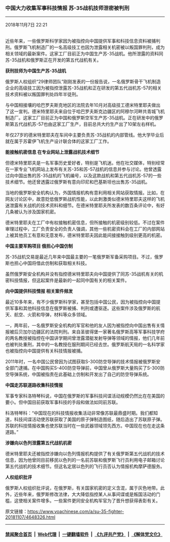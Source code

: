 ### 中国大力收集军事科技情报 苏-35战机技师泄密被判刑 
------------------------

<div class="published">
 <span class="date" title="中国时间">
  <time datetime="2018-11-07T22:21:24+08:00">
   2018年11月7日 22:21
  </time>
 </span>
</div>
<br/>
<div class="wsw">
 <p paraeid="{e5a20ed2-c621-4dc3-a1b7-11c505152944}{104}" paraid="584285269">
  近些年来，一些俄罗斯科学家因为被指控向中国提供军事和科技信息资料被捕判刑。俄罗斯飞机制造厂的一名高级技工也因为泄露相关机密被以叛国罪判刑，成为相关领域的最新案件。这家工厂目前正为中国生产苏-35战机。他所泄露的资料同苏-35战机和俄罗斯正在开发的第五代战机有关。
 </p>
 <p paraeid="{e5a20ed2-c621-4dc3-a1b7-11c505152944}{122}" paraid="1421587740">
  <strong>
   获刑技师为中国生产苏-35战机
  </strong>
 </p>
 <p paraeid="{e5a20ed2-c621-4dc3-a1b7-11c505152944}{136}" paraid="1625469145">
  俄罗斯人权组织“29律师团队”刚刚发表的一份报告说，一名俄罗斯骨干飞机制造企业的高级技工因为被指控泄露苏-35战机和正在研发的第五代战机苏-57的相关技术资料被以叛国罪判处四年半徒刑。
 </p>
 <p paraeid="{e5a20ed2-c621-4dc3-a1b7-11c505152944}{158}" paraid="1763241725">
  与中国相接壤的哈巴罗夫斯克地区的法院去年10月对高级技工德米特里耶夫做出了这一宣判。德米特里耶夫来自位于哈巴罗夫斯克边疆区的阿穆尔河畔共青城飞机制造厂。这家工厂目前正为中国和俄罗斯空军生产苏-35战机。正在研发中的俄罗斯第五代战机苏-57也由这家工厂生产，目前总共大约生产出了10架左右样机。
 </p>
 <p paraeid="{e5a20ed2-c621-4dc3-a1b7-11c505152944}{180}" paraid="901936519">
  年仅27岁的德米特里耶夫在车间中主要负责苏-35战机的内部管线。他大学毕业后就在属于苏霍伊飞机生产设计联合体的这家工厂工作。
 </p>
 <p paraeid="{e5a20ed2-c621-4dc3-a1b7-11c505152944}{194}" paraid="1567700854">
  <strong>
   能接触机密信息 在专业网站上泄露战机技术细节
  </strong>
 </p>
 <p paraeid="{e5a20ed2-c621-4dc3-a1b7-11c505152944}{204}" paraid="1219827428">
  但德米特里耶夫是一名军事历史爱好者，特别是飞机迷。他在社交媒体，特别经常在一家专业飞机网站上发布有关苏-35和苏-57战机的信息并参与讨论。他曾透露过向中国出售的苏-35战机的飞机编号，以及这款战机和第五代战机苏-57的一些技术细节。他还曾透露过俄罗斯有意向印尼和巴基斯坦也出售苏-35战机。
 </p>
 <p paraeid="{e5a20ed2-c621-4dc3-a1b7-11c505152944}{230}" paraid="951703448">
  当地的俄罗斯安全机构认为，外国情报机构有意利用相关网站获取情报。比如，在网友讨论区中，故意贬低俄罗斯战机性能，以此刺激类似德米特里耶夫这样的飞机迷泄露有关战机的技术资料和细节。在德米特里耶夫所发表的数百条评论中，有好几条被认为涉及国家机密。
 </p>
 <p paraeid="{e5a20ed2-c621-4dc3-a1b7-11c505152944}{238}" paraid="282237965">
  德米特里耶夫在工厂中有权接触机密信息，但所接触的机密级别较低。不过在案件审理过程中，工厂负责安全的负责人强调，其他一些机密资料会在工厂的内部网站上被其他员工有意和无意发布，德米特里耶夫因此能间接接触到级别更高的机密。
 </p>
 <p paraeid="{e5a20ed2-c621-4dc3-a1b7-11c505152944}{244}" paraid="1958041709">
  <strong>
   中国主要军购项目 俄担心中国仿制
  </strong>
 </p>
 <p paraeid="{e5a20ed2-c621-4dc3-a1b7-11c505152944}{254}" paraid="520385786">
  苏-35战机交易是最近几年来中国最主要的一笔俄罗斯军备采购项目。不过，俄罗斯也担心中国将借此仿制和获取相关科技。
 </p>
 <p paraeid="{a387d469-d825-41a6-99b9-d6b0c1dbd463}{9}" paraid="64542771">
  虽然俄罗斯安全机构并没有指控德米特里耶夫向中国提供了同苏-35战机有关的机密科技情报，但这起案件是最新的一起同中国有关的相关案件。
 </p>
 <p paraeid="{a387d469-d825-41a6-99b9-d6b0c1dbd463}{19}" paraid="476643262">
  <strong>
   向中国提供科技情报 相关案件频发
  </strong>
 </p>
 <p paraeid="{a387d469-d825-41a6-99b9-d6b0c1dbd463}{29}" paraid="1949226111">
  最近10多年来，有不少俄罗斯科学家，甚至包括中国公民，因为被指控向中国提供军事和其他科技信息在俄罗斯被捕、判刑或遭驱逐。这些案件涉及俄罗斯的航天、航空、火箭和导弹，材料等众多领域。
 </p>
 <p paraeid="{a387d469-d825-41a6-99b9-d6b0c1dbd463}{39}" paraid="992724031">
  一，两年前，一名俄罗斯安全机构的军官和他的友人因为被指控向中国出售有关情报被后贝加尔边疆区的法院判刑。来自圣彼得堡一家著名俄罗斯高等军事科技学府的两名教授被指控在中国讲学期间曾泄露潜艇发射导弹等领域的情报，他们几年前也被判处重刑，其中的一名教授在服刑期间已经去世。俄罗斯航天局的一名科学家也被指控向中国提供有关科技情报被捕。
 </p>
 <p paraeid="{a387d469-d825-41a6-99b9-d6b0c1dbd463}{45}" paraid="864674516">
  2011年时，一名中国公民曾因为试图获取S-300防空导弹的技术情报被俄罗斯安全部门逮捕。在中国购买S-400防空导弹前，中国曾从俄罗斯大量购买了S-300防空导弹系统，中国被指责在此基础上仿制和开发出了自己的防空导弹系统。
 </p>
 <p paraeid="{a387d469-d825-41a6-99b9-d6b0c1dbd463}{65}" paraid="716877193">
  <strong>
   中国走苏联道路收集科技情报
  </strong>
 </p>
 <p paraeid="{a387d469-d825-41a6-99b9-d6b0c1dbd463}{71}" paraid="697359243">
  军事专家科洛特琴科说，中国在俄罗斯的军事科技间谍活动规模仍然比在在美国的要小。但中国目前获取军事科技的手段和做法如同前苏联。
 </p>
 <p paraeid="{a387d469-d825-41a6-99b9-d6b0c1dbd463}{77}" paraid="1552182386">
  科洛特琴科：“中国现在的科技情报收集活动非常像苏联最鼎盛时期。我们都知道，科技间谍活动使苏联获取了美国的原子弹制造图纸，随后造出了苏联原子弹。苏联的科技情报收集也使苏联当时在一些武器领域领先西方。中国现在也在走这条道路。”
 </p>
 <p paraeid="{a387d469-d825-41a6-99b9-d6b0c1dbd463}{83}" paraid="1375048844">
  <strong>
   涉嫌向以色列泄露第五代战机机密
  </strong>
 </p>
 <p paraeid="{a387d469-d825-41a6-99b9-d6b0c1dbd463}{89}" paraid="150555715">
  德米特里耶夫还被指控涉嫌向以色列情报机构提供了有关俄罗斯第五代战机的技术信息，因为他曾同目前移民以色列的一名前苏联和俄罗斯飞行员利用电子邮箱讨论第五代战机的技术细节。但这名定居以色列的飞行员否认为情报机构摩萨德服务。
 </p>
 <p paraeid="{a387d469-d825-41a6-99b9-d6b0c1dbd463}{95}" paraid="1042909739">
  <strong>
   人权组织批评
  </strong>
 </p>
 <p paraeid="{a387d469-d825-41a6-99b9-d6b0c1dbd463}{101}" paraid="375268542">
  俄罗斯人权组织批评说，在俄罗斯，有关国家机密的定义含混，属于灰色地带。此外，近些年来，俄罗斯修改法律，大大降低指控某人从事间谍或是叛国活动的门槛，这使相关案件增多。一些案件更同安全机构军官为了晋升想获得表彰有关。
 </p>
</div>

原文链接：https://www.voachinese.com/a/su-35-fighter-20181107/4648326.html


------------------------
#### [禁闻聚合首页](https://github.com/gfw-breaker/banned-news/blob/master/README.md) &nbsp;|&nbsp; [Web代理](https://github.com/gfw-breaker/open-proxy/blob/master/README.md) &nbsp;|&nbsp;  [一键翻墙软件](https://github.com/gfw-breaker/nogfw/blob/master/README.md) &nbsp;|&nbsp; [《九评共产党》](https://github.com/gfw-breaker/9ping.md/blob/master/README.md#九评之一评共产党是什么) &nbsp;|&nbsp; [《解体党文化》](https://github.com/gfw-breaker/jtdwh.md/blob/master/README.md#绪论)